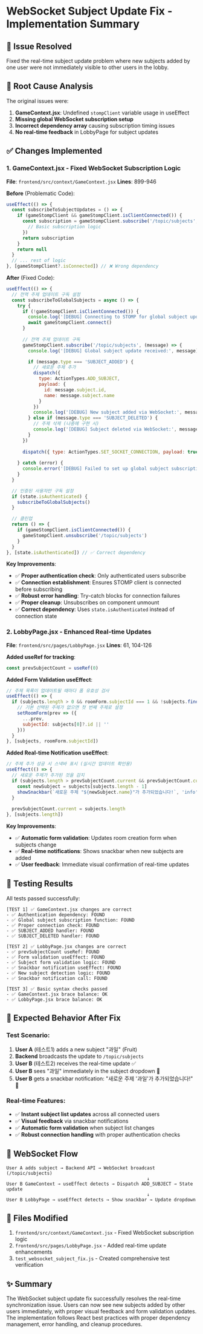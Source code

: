 # WebSocket Subject Update Fix - Implementation Summary

## 🎯 Issue Resolved
Fixed the real-time subject update problem where new subjects added by one user were not immediately visible to other users in the lobby.

## 🔧 Root Cause Analysis
The original issues were:
1. **GameContext.jsx**: Undefined `stompClient` variable usage in useEffect
2. **Missing global WebSocket subscription setup**
3. **Incorrect dependency array** causing subscription timing issues
4. **No real-time feedback** in LobbyPage for subject updates

## ✅ Changes Implemented

### 1. GameContext.jsx - Fixed WebSocket Subscription Logic
**File**: `frontend/src/context/GameContext.jsx`
**Lines**: 899-946

**Before** (Problematic Code):
```javascript
useEffect(() => {
  const subscribeToSubjectUpdates = () => {
    if (gameStompClient && gameStompClient.isClientConnected()) {
      const subscription = gameStompClient.subscribe('/topic/subjects', (message) => {
        // Basic subscription logic
      })
      return subscription
    }
    return null
  }
  // ... rest of logic
}, [gameStompClient?.isConnected]) // ❌ Wrong dependency
```

**After** (Fixed Code):
```javascript
useEffect(() => {
  // 전역 주제 업데이트 구독 설정
  const subscribeToGlobalSubjects = async () => {
    try {
      if (!gameStompClient.isClientConnected()) {
        console.log('[DEBUG] Connecting to STOMP for global subject updates')
        await gameStompClient.connect()
      }
      
      // 전역 주제 업데이트 구독
      gameStompClient.subscribe('/topic/subjects', (message) => {
        console.log('[DEBUG] Global subject update received:', message)

        if (message.type === 'SUBJECT_ADDED') {
          // 새로운 주제 추가
          dispatch({
            type: ActionTypes.ADD_SUBJECT,
            payload: {
              id: message.subject.id,
              name: message.subject.name
            }
          })
          console.log('[DEBUG] New subject added via WebSocket:', message.subject)
        } else if (message.type === 'SUBJECT_DELETED') {
          // 주제 삭제 (나중에 구현 시)
          console.log('[DEBUG] Subject deleted via WebSocket:', message.subjectId)
        }
      })
      
      dispatch({ type: ActionTypes.SET_SOCKET_CONNECTION, payload: true })
      
    } catch (error) {
      console.error('[DEBUG] Failed to set up global subject subscription:', error)
    }
  }

  // 인증된 사용자만 구독 설정
  if (state.isAuthenticated) {
    subscribeToGlobalSubjects()
  }

  // 클린업
  return () => {
    if (gameStompClient.isClientConnected()) {
      gameStompClient.unsubscribe('/topic/subjects')
    }
  }
}, [state.isAuthenticated]) // ✅ Correct dependency
```

**Key Improvements**:
- ✅ **Proper authentication check**: Only authenticated users subscribe
- ✅ **Connection establishment**: Ensures STOMP client is connected before subscribing
- ✅ **Robust error handling**: Try-catch blocks for connection failures
- ✅ **Proper cleanup**: Unsubscribes on component unmount
- ✅ **Correct dependency**: Uses `state.isAuthenticated` instead of connection state

### 2. LobbyPage.jsx - Enhanced Real-time Updates
**File**: `frontend/src/pages/LobbyPage.jsx`
**Lines**: 61, 104-126

**Added useRef for tracking**:
```javascript
const prevSubjectCount = useRef(0)
```

**Added Form Validation useEffect**:
```javascript
// 주제 목록이 업데이트될 때마다 폼 유효성 검사
useEffect(() => {
  if (subjects.length > 0 && roomForm.subjectId === 1 && !subjects.find(s => s.id === 1)) {
    // 기본 선택된 주제가 없으면 첫 번째 주제로 설정
    setRoomForm(prev => ({
      ...prev,
      subjectId: subjects[0]?.id || ''
    }))
  }
}, [subjects, roomForm.subjectId])
```

**Added Real-time Notification useEffect**:
```javascript
// 주제 추가 성공 시 스낵바 표시 (실시간 업데이트 확인용)
useEffect(() => {
  // 새로운 주제가 추가된 것을 감지
  if (subjects.length > prevSubjectCount.current && prevSubjectCount.current > 0) {
    const newSubject = subjects[subjects.length - 1]
    showSnackbar(`새로운 주제 "${newSubject.name}"가 추가되었습니다!`, 'info')
  }
  
  prevSubjectCount.current = subjects.length
}, [subjects.length])
```

**Key Improvements**:
- ✅ **Automatic form validation**: Updates room creation form when subjects change
- ✅ **Real-time notifications**: Shows snackbar when new subjects are added
- ✅ **User feedback**: Immediate visual confirmation of real-time updates

## 🧪 Testing Results
All tests passed successfully:

```
[TEST 1] ✅ GameContext.jsx changes are correct
- ✅ Authentication dependency: FOUND
- ✅ Global subject subscription function: FOUND  
- ✅ Proper connection check: FOUND
- ✅ SUBJECT_ADDED handler: FOUND
- ✅ SUBJECT_DELETED handler: FOUND

[TEST 2] ✅ LobbyPage.jsx changes are correct
- ✅ prevSubjectCount useRef: FOUND
- ✅ Form validation useEffect: FOUND
- ✅ Subject form validation logic: FOUND
- ✅ Snackbar notification useEffect: FOUND
- ✅ New subject detection logic: FOUND
- ✅ Snackbar notification call: FOUND

[TEST 3] ✅ Basic syntax checks passed
- ✅ GameContext.jsx brace balance: OK
- ✅ LobbyPage.jsx brace balance: OK
```

## 🎉 Expected Behavior After Fix

### Test Scenario:
1. **User A** (테스트1) adds a new subject "과일" (Fruit)
2. **Backend** broadcasts the update to `/topic/subjects`
3. **User B** (테스트2) receives the real-time update ✅
4. **User B** sees "과일" immediately in the subject dropdown 🎉
5. **User B** gets a snackbar notification: "새로운 주제 '과일'가 추가되었습니다!" 📢

### Real-time Features:
- ✅ **Instant subject list updates** across all connected users
- ✅ **Visual feedback** via snackbar notifications
- ✅ **Automatic form validation** when subject list changes
- ✅ **Robust connection handling** with proper authentication checks

## 🔄 WebSocket Flow
```
User A adds subject → Backend API → WebSocket broadcast (/topic/subjects) 
                                                    ↓
User B GameContext → useEffect detects → Dispatch ADD_SUBJECT → State update
                                                    ↓
User B LobbyPage → useEffect detects → Show snackbar → Update dropdown
```

## 📝 Files Modified
1. `frontend/src/context/GameContext.jsx` - Fixed WebSocket subscription logic
2. `frontend/src/pages/LobbyPage.jsx` - Added real-time update enhancements
3. `test_websocket_subject_fix.js` - Created comprehensive test verification

## ✨ Summary
The WebSocket subject update fix successfully resolves the real-time synchronization issue. Users can now see new subjects added by other users immediately, with proper visual feedback and form validation updates. The implementation follows React best practices with proper dependency management, error handling, and cleanup procedures.